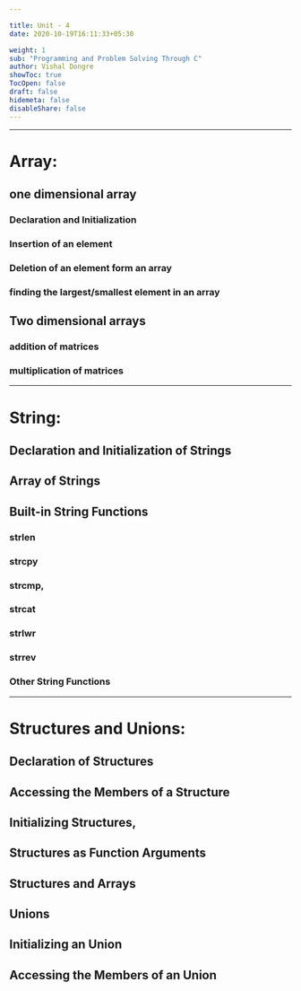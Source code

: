 ```yaml
---

title: Unit - 4
date: 2020-10-19T16:11:33+05:30

weight: 1
sub: "Programming and Problem Solving Through C"
author: Vishal Dongre
showToc: true
TocOpen: false
draft: false
hidemeta: false
disableShare: false
---
```



 
---

# Array: 
## one dimensional array 
### Declaration and Initialization
### Insertion of an element
### Deletion of an element form an array
### finding the largest/smallest element in an array
## Two dimensional arrays
### addition of matrices
### multiplication of matrices

---

# String: 
## Declaration and Initialization of Strings
## Array of Strings
## Built-in String Functions
### strlen
### strcpy
### strcmp,
### strcat
### strlwr
### strrev 
### Other String Functions

---

# Structures and Unions: 
## Declaration of Structures
## Accessing the Members of a Structure
## Initializing Structures,
## Structures as Function Arguments
## Structures and Arrays
## Unions
## Initializing an Union
## Accessing the Members of an Union


